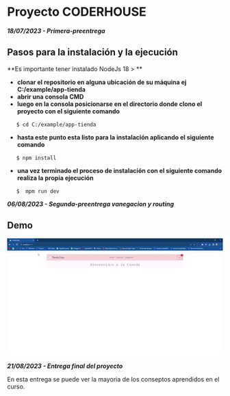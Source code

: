  # Proyecto CODERHOUSE

***18/07/2023 - Primera-preentrega***
  

## Pasos para la instalación y la ejecución 

**Es importante tener instalado NodeJs 18 > **

- **clonar el repositorio en alguna ubicación de su máquina ej C:/example/app-tienda**
- **abrir una consola CMD** 
- **luego en la consola posicionarse en el directorio donde clono el proyecto con el siguiente comando**
```shell
   $ cd C:/example/app-tienda
```
- **hasta este punto esta listo para la instalación aplicando el siguiente comando**
```shell 
   $ npm install
```
- **una vez terminado el proceso de instalación con el siguiente comando realiza la propia ejecución**
```shell
   $  mpm run dev
```



***06/08/2023 - Segunda-preentrega vanegacion y routing***

## Demo

![](https://raw.githubusercontent.com/gabriel95-x/app-tienda/main/public/img/Tienda_Daya.gif)



***21/08/2023 - Entrega final del proyecto***

En esta entrega se puede ver la mayoria de los conseptos aprendidos en el curso.
